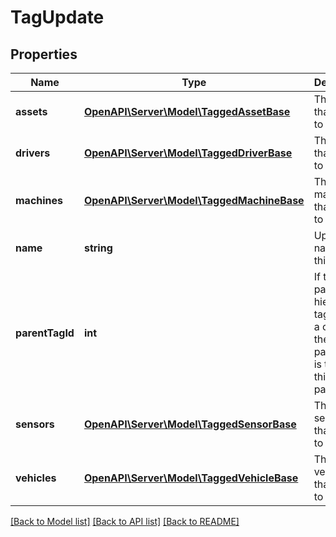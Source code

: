 # TagUpdate

## Properties
Name | Type | Description | Notes
------------ | ------------- | ------------- | -------------
**assets** | [**OpenAPI\Server\Model\TaggedAssetBase**](TaggedAssetBase.md) | The assets that belong to this tag. | [optional] 
**drivers** | [**OpenAPI\Server\Model\TaggedDriverBase**](TaggedDriverBase.md) | The drivers that belong to this tag. | [optional] 
**machines** | [**OpenAPI\Server\Model\TaggedMachineBase**](TaggedMachineBase.md) | The machines that belong to this tag. | [optional] 
**name** | **string** | Updated name of this tag. | [optional] 
**parentTagId** | **int** | If this tag is part a hierarchical tag tree as a child tag, the parentTagId is the ID of this tag&#39;s parent tag. | [optional] 
**sensors** | [**OpenAPI\Server\Model\TaggedSensorBase**](TaggedSensorBase.md) | The sensors that belong to this tag. | [optional] 
**vehicles** | [**OpenAPI\Server\Model\TaggedVehicleBase**](TaggedVehicleBase.md) | The vehicles that belong to this tag. | [optional] 

[[Back to Model list]](../README.md#documentation-for-models) [[Back to API list]](../README.md#documentation-for-api-endpoints) [[Back to README]](../README.md)


